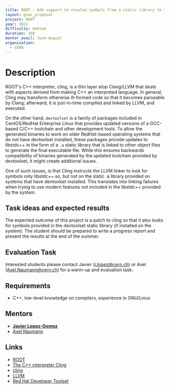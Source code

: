 ```yaml
---
title: ROOT - Add support to resolve symbols from a static library to the Cling C++ interpreter
layout: gsoc_proposal
project: ROOT
year: 2022
difficulty: medium
duration: 350
mentor_avail: June-August
organization:
  - CERN
---
```


# Description

ROOT's C++ interpreter, cling, is a thin layer atop Clang/LLVM that deals with aspects derived from making C++ an interpreted language. In general, Cling may transform otherwise ill-formed code so that it becomes parseable by Clang; afterward, it is just-in-time compiled and linked by LLVM, and executed.

On the other hand, `devtoolset` is a family of packages included in CentOS/RedHat Enterprise Linux that provides updated versions of a GCC-based C/C++ toolchain and other development tools. To allow the generated binaries to work on older RedHat-based operating systems that do not have devtoolset installed, these packages provide updates to libstdc++ in the form of a `.a` static library that is linked to other object files to generate the final executable file. While this ensures backwards compatibility of binaries generated by the updated toolchain provided by devtoolset, it might create additional issues.

One of such issues, is that Cling instructs the LLVM linker to look for symbols only libstdc++.so, but not on the static .a library provided on systems that have devtoolset installed. This translates into linking failures when trying to use modern features not included in the libstdc++ provided by the system.

## Task ideas and expected results

The expected outcome of this project is a patch to cling so that it also looks for symbols provided in the devtoolset static library (if installed on the system).
The student should be prepared to write a progress report and present the results at the end of the summer.


## Evaluation Task

Interested students please contact Javier (j.lopez@cern.ch) or Axel (Axel.Naumann@cern.ch) for a warm-up and evaluation task.

## Requirements

  * C++, low-level knowledge on compilers, experience in GNU/Linux


## Mentors

  * **[Javier Lopez-Gomez](mailto:j.lopez@cern.ch)**
  * [Axel Naumann](mailto:Axel.Naumann@cern.ch)
  

## Links

  * [ROOT](https://root.cern/)
  * [The C++ interpreter Cling](https://root.cern/manual/cling/)
  * [cling](https://github.com/root-project/cling/)
  * [LLVM](https://llvm.org/)
  * [Red Hat Developer Toolset](https://developers.redhat.com/products/developertoolset/hello-world)

